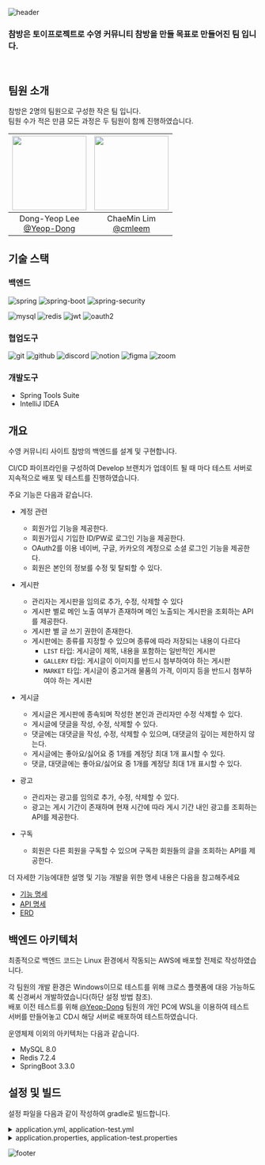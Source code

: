 
![header](https://capsule-render.vercel.app/api?type=waving&height=300&color=0:BE93C5,50:86A8E7,100:91EAE4&text=참방&fontAlign=50&fontAlignY=40&animation=fadeIn&rotate=0&textBg=false&fontColor=203A43&reversal=true&desc=Charmroom)

### 참방은 토이프로젝트로 수영 커뮤니티 참방을 만들 목표로 만들어진 팀 입니다.
<br>

## 팀원 소개

참방은 2명의 팀원으로 구성한 작은 팀 입니다.<br>
팀원 수가 적은 만큼 모든 과정은 두 팀원이 함께 진행하였습니다.

|<img src="https://avatars.githubusercontent.com/u/35218494?v=4" width="150" height="150"/>|<img src="https://avatars.githubusercontent.com/u/155498348?v=4" width="150" height="150"/>|
|:-:|:-:|
|Dong-Yeop Lee<br/>[@Yeop-Dong](https://github.com/Yeop-Dong)|ChaeMin Lim<br/>[@cmleem](https://github.com/cmleem)|

## 기술 스택

### 백엔드
![spring](https://img.shields.io/badge/Spring-6DB33F?style=for-the-badge&logo=spring&logoColor=white)
![spring-boot](https://img.shields.io/badge/Spring%20Boot-6DB33F?style=for-the-badge&logo=springboot&logoColor=white)
![spring-security](https://img.shields.io/badge/Spring_Security-6DB33F?style=for-the-badge&logo=Spring-Security&logoColor=white)

![mysql](https://img.shields.io/badge/MySQL-00000F?style=for-the-badge&logo=mysql&logoColor=white)
![redis](https://img.shields.io/badge/redis-%23DD0031.svg?&style=for-the-badge&logo=redis&logoColor=white)
![jwt](https://img.shields.io/badge/json%20web%20tokens-323330?style=for-the-badge&logo=json-web-tokens&logoColor=pink)
![oauth2](https://img.shields.io/badge/oauth2-EB5424?style=for-the-badge&logo=auth0&logoColor=white)

### 협업도구
![git](https://img.shields.io/badge/GIT-E44C30?style=for-the-badge&logo=git&logoColor=white)
![github](https://img.shields.io/badge/GitHub-100000?style=for-the-badge&logo=github&logoColor=white)
![discord](https://img.shields.io/badge/Discord-7289DA?style=for-the-badge&logo=discord&logoColor=white)
![notion](https://img.shields.io/badge/Notion-000000?style=for-the-badge&logo=notion&logoColor=white)
![figma](https://img.shields.io/badge/Figma-F24E1E?style=for-the-badge&logo=figma&logoColor=white)
![zoom](https://img.shields.io/badge/Zoom-2D8CFF?style=for-the-badge&logo=zoom&logoColor=white)

### 개발도구
- Spring Tools Suite
- IntelliJ IDEA

## 개요

수영 커뮤니티 사이트 참방의 백엔드를 설계 및 구현합니다.

CI/CD 파이프라인을 구성하여 Develop 브랜치가 업데이트 될 때 마다 테스트 서버로 지속적으로 배포 및 테스트를 진행하였습니다.

주요 기능은 다음과 같습니다.

- 계정 관련
  - 회원가입 기능을 제공한다.
  - 회원가입시 기입한 ID/PW로 로그인 기능을 제공한다.
  - OAuth2를 이용 네이버, 구글, 카카오의 계정으로 소셜 로그인 기능을 제공한다.
  - 회원은 본인의 정보를 수정 및 탈퇴할 수 있다.
  
- 게시판
  - 관리자는 게시판을 임의로 추가, 수정, 삭제할 수 있다
  - 게시판 별로 메인 노출 여부가 존재하며 메인 노출되는 게시판을 조회하는 API를 제공한다.
  - 게시판 별 글 쓰기 권한이 존재한다.
  - 게시판에는 종류를 지정할 수 있으며 종류에 따라 저장되는 내용이 다르다
    - `LIST` 타입: 게시글이 제목, 내용을 포함하는 일반적인 게시판
    - `GALLERY` 타입: 게시글이 이미지를 반드시 첨부하여야 하는 게시판
    - `MARKET` 타입: 게시글이 중고거래 물품의 가격, 이미지 등을 반드시 첨부하여야 하는 게시판
   
- 게시글
  - 게시글은 게시판에 종속되며 작성한 본인과 관리자만 수정 삭제할 수 있다.
  - 게시글에 댓글을 작성, 수정, 삭제할 수 있다.
  - 댓글에는 대댓글을 작성, 수정, 삭제할 수 있으며, 대댓글의 깊이는 제한하지 않는다.
  - 게시글에는 좋아요/싫어요 중 1개를 계정당 최대 1개 표시할 수 있다.
  - 댓글, 대댓글에는 좋아요/싫어요 중 1개를 계정당 최대 1개 표시할 수 있다.
  
- 광고
  - 관리자는 광고를 임의로 추가, 수정, 삭제할 수 있다.
  - 광고는 게시 기간이 존재하며 현재 시간에 따라 게시 기간 내인 광고를 조회하는 API를 제공한다.

- 구독
  - 회원은 다른 회원을 구독할 수 있으며 구독한 회원들의 글을 조회하는 API를 제공한다.

더 자세한 기능에대한 설명 및 기능 개발을 위한 명세 내용은 다음을 참고해주세요
- [기능 명세](https://charmbang.notion.site/afc5725e62c642518f2f96379a39d9a7?v=d822de9831e14776b2853c81838bab44&pvs=4)
- [API 명세](https://charmbang.notion.site/API-fbe9b72c4f334093b2cb20d34d66b0e2?pvs=4)
- [ERD](https://github.com/CharmRoom/.github/blob/main/profile/ERD.png)

## 백엔드 아키텍처

최종적으로 백엔드 코드는 Linux 환경에서 작동되는 AWS에 배포할 전제로 작성하였습니다.

각 팀원의 개발 환경은 Windows이므로 테스트를 위해 크로스 플랫폼에 대응 가능하도록 신경써서 개발하였습니다(하단 설정 방법 참조).<br/>
배포 이전 테스트를 위해 [@Yeop-Dong](https://github.com/Yeop-Dong) 팀원의 개인 PC에 WSL을 이용하여 테스트 서버를 만들어놓고 CD시 해당 서버로 배포하여 테스트하였습니다.

운영체제 이외의 아키텍처는 다음과 같습니다.

- MySQL 8.0
- Redis 7.2.4
- SpringBoot 3.3.0

## 설정 및 빌드

설정 파일을 다음과 같이 작성하여 gradle로 빌드합니다.

<details>
  
<summary> application.yml, application-test.yml </summary>

```yml
spring:
  application:
    name: charmroom
  datasource:
    url: jdbc:mysql://[DB주소]/[테이블명]?serverTimezone=Asia/Seoul
    username: [DB계정]
    password: '[DB계정 비밀번호]'
    driver-class-name: com.mysql.cj.jdbc.Driver
  jpa:
    hibernate:
      ddl-auto: create #스키마 생성 후 none으로 변경
  data:
    redis:
      host: [redis 주소]
      port: [redis port]
  security:
    oauth2:
      client:
        registration:
          naver:
            client-name: naver
            client-secret: [naver client-secret]
            client-id: [naver client-id]
            redirect-uri: http://[주소]/login/oauth2/code/naver
            authorization-grant-type: authorization_code
            scope: name, email, profile_image
          google:
            client-name: google
            client-secret: [google client-secret]
            client-id: [google client-id]
            redirect-uri: http://[주소]/login/oauth2/code/google
            authorization-grant-type: authorization_code
            scope: profile, email
          kakao:
            client-name: kakao
            client-secret: [kakao client-secret]
            client-id: [kakao client-id]
            redirect-uri: http://[주소]/login/oauth2/code/kakao
            authorization-grant-type: authorization_code
            scope: profile_nickname, profile_image, account_email
            client-authentication-method: client_secret_post
        provider:
          kakao:
            user-name-attribute: id
            user-info-authentication-method: header
            user-info-uri: https://kapi.kakao.com/v2/user/me
            authorization-uri: https://kauth.kakao.com/oauth/authorize
            token-uri: https://kauth.kakao.com/oauth/token
          naver:
            authorization-uri: https://nid.naver.com/oauth2.0/authorize
            user-info-uri: https://openapi.naver.com/v1/nid/me
            user-name-attribute: response
            token-uri: https://nid.naver.com/oauth2.0/token
  
jwt:
  secret: [jwt secret]
charmroom:
  upload:
    image:
      path: [image upload path]
    attachment:
      path: [attachment upload path]
  cors:
    allowed-origins: [front 주소]
```
</details>

<details>
  
<summary> application.properties, application-test.properties </summary>

```properties
spring.application.name=charmroom

spring.datasource.url=jdbc:mysql://[DB주소]/[테이블명]?serverTimezone=Asia/Seoul
spring.datasource.username=[DB계정]
spring.datasource.password=[DB계정 비밀번호]
spring.datasource.driver-class-name=com.mysql.cj.jdbc.Driver
spring.jpa.hibernate.ddl-auto=create


spring.data.redis.host=[redis 주소]
spring.data.redis.port=[redis port]


spring.security.oauth2.client.registration.naver.client-name=naver
spring.security.oauth2.client.registration.naver.client-secret=[naver client-secret]
spring.security.oauth2.client.registration.naver.client-id=[naver client-id]
spring.security.oauth2.client.registration.naver.redirect-uri=http://[주소]/login/oauth2/code/naver
spring.security.oauth2.client.registration.naver.authorization-grant-type=authorization_code
spring.security.oauth2.client.registration.naver.scope=name, email, profile_image

spring.security.oauth2.client.registration.google.client-name=google
spring.security.oauth2.client.registration.google.client-secret=[google client-secret]
spring.security.oauth2.client.registration.google.client-id=[google client-id]
spring.security.oauth2.client.registration.google.redirect-uri=http://[주소]/login/oauth2/code/google
spring.security.oauth2.client.registration.google.authorization-grant-type=authorization_code
spring.security.oauth2.client.registration.google.scope=profile, email

spring.security.oauth2.client.registration.kakao.client-name=kakao
spring.security.oauth2.client.registration.kakao.client-secret=[kakao client-secret]
spring.security.oauth2.client.registration.kakao.client-id=[kakao client-id]
spring.security.oauth2.client.registration.kakao.redirect-uri=http://[주소]/login/oauth2/code/kakao
spring.security.oauth2.client.registration.kakao.authorization-grant-type=authorization_code
spring.security.oauth2.client.registration.kakao.scope=profile_nickname, profile_image, account_email
spring.security.oauth2.client.registration.kakao.client-authentication-method=client_secret_post


spring.security.oauth2.client.provider.kakao.user-name-attribute=id
spring.security.oauth2.client.provider.kakao.user-info-authentication-method=header
spring.security.oauth2.client.provider.kakao.user-info-uri=https://kapi.kakao.com/v2/user/me
spring.security.oauth2.client.provider.kakao.authorization-uri=https://kauth.kakao.com/oauth/authorize
spring.security.oauth2.client.provider.kakao.token-uri=https://kauth.kakao.com/oauth/token

spring.security.oauth2.client.provider.naver.authorization-uri=https://nid.naver.com/oauth2.0/authorize
spring.security.oauth2.client.provider.naver.user-info-uri=https://openapi.naver.com/v1/nid/me
spring.security.oauth2.client.provider.naver.user-name-attribute=response
spring.security.oauth2.client.provider.naver.token-uri=https://nid.naver.com/oauth2.0/token


jwt.secret=[jwt secret]


charmroom.upload.image.path=[image upload path]
charmroom.upload.attachment.path=[attachment upload path]

charmroom.cors.allowed-origins=[front 주소]

```

</details>

![footer](https://capsule-render.vercel.app/api?type=waving&height=300&color=0:BE93C5,50:86A8E7,100:91EAE4&fontAlign=50&fontAlignY=40&animation=fadeIn&rotate=0&textBg=false&fontColor=203A43&reversal=false&desc=Charmroom&section=footer)



